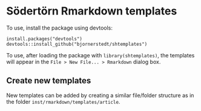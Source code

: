 # Södertörn Rmarkdown templates

To use, install the package using devtools:

```
install.packages("devtools")
devtools::install_github("bjornerstedt/shtemplates")
```

To use, after loading the package with `library(shtemplates)`, the templates will appear in the `File > New File... > Rmarkdown` dialog box.

## Create new templates

New templates can be added by creating a similar file/folder structure as in the folder `inst/rmarkdown/templates/article`.
